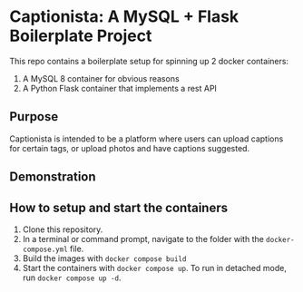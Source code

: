 # Captionista: A MySQL + Flask Boilerplate Project

This repo contains a boilerplate setup for spinning up 2 docker containers: 
1. A MySQL 8 container for obvious reasons
1. A Python Flask container that implements a rest API

## Purpose
Captionista is intended to be a platform where users can upload captions for certain tags, or upload photos and have captions suggested.

## Demonstration


## How to setup and start the containers

1. Clone this repository.  
1. In a terminal or command prompt, navigate to the folder with the `docker-compose.yml` file.  
1. Build the images with `docker compose build`
1. Start the containers with `docker compose up`.  To run in detached mode, run `docker compose up -d`. 
